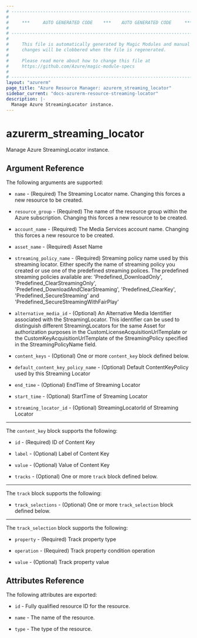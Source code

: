 ```yaml
---
# ----------------------------------------------------------------------------
#
#     ***     AUTO GENERATED CODE    ***    AUTO GENERATED CODE     ***
#
# ----------------------------------------------------------------------------
#
#     This file is automatically generated by Magic Modules and manual
#     changes will be clobbered when the file is regenerated.
#
#     Please read more about how to change this file at
#     https://github.com/Azure/magic-module-specs
#
# ----------------------------------------------------------------------------
layout: "azurerm"
page_title: "Azure Resource Manager: azurerm_streaming_locator"
sidebar_current: "docs-azurerm-resource-streaming-locator"
description: |-
  Manage Azure StreamingLocator instance.
---
```


# azurerm_streaming_locator

Manage Azure StreamingLocator instance.


## Argument Reference

The following arguments are supported:

* `name` - (Required) The Streaming Locator name. Changing this forces a new resource to be created.

* `resource_group` - (Required) The name of the resource group within the Azure subscription. Changing this forces a new resource to be created.

* `account_name` - (Required) The Media Services account name. Changing this forces a new resource to be created.

* `asset_name` - (Required) Asset Name

* `streaming_policy_name` - (Required) Streaming policy name used by this streaming locator. Either specify the name of streaming policy you created or use one of the predefined streaming polices. The predefined streaming policies available are: 'Predefined_DownloadOnly', 'Predefined_ClearStreamingOnly', 'Predefined_DownloadAndClearStreaming', 'Predefined_ClearKey', 'Predefined_SecureStreaming' and 'Predefined_SecureStreamingWithFairPlay'

* `alternative_media_id` - (Optional) An Alternative Media Identifier associated with the StreamingLocator.  This identifier can be used to distinguish different StreamingLocators for the same Asset for authorization purposes in the CustomLicenseAcquisitionUrlTemplate or the CustomKeyAcquisitionUrlTemplate of the StreamingPolicy specified in the StreamingPolicyName field.

* `content_keys` - (Optional) One or more `content_key` block defined below.

* `default_content_key_policy_name` - (Optional) Default ContentKeyPolicy used by this Streaming Locator

* `end_time` - (Optional) EndTime of Streaming Locator

* `start_time` - (Optional) StartTime of Streaming Locator

* `streaming_locator_id` - (Optional) StreamingLocatorId of Streaming Locator

---

The `content_key` block supports the following:

* `id` - (Required) ID of Content Key

* `label` - (Optional) Label of Content Key

* `value` - (Optional) Value of Content Key

* `tracks` - (Optional) One or more `track` block defined below.


---

The `track` block supports the following:

* `track_selections` - (Optional) One or more `track_selection` block defined below.


---

The `track_selection` block supports the following:

* `property` - (Required) Track property type

* `operation` - (Required) Track property condition operation

* `value` - (Optional) Track property value

## Attributes Reference

The following attributes are exported:

* `id` - Fully qualified resource ID for the resource.

* `name` - The name of the resource.

* `type` - The type of the resource.
